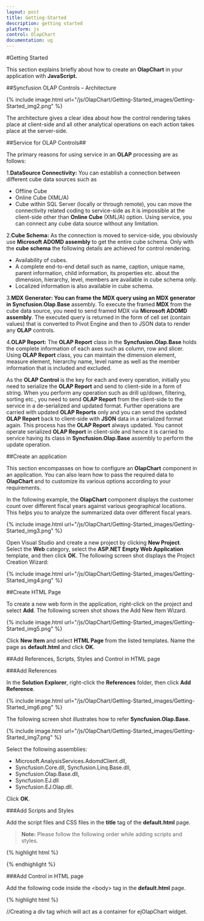 ```yaml
---
layout: post
title: Getting-Started
description: getting started
platform: js
control: OlapChart
documentation: ug
---
```


#Getting Started

This section explains briefly about how to create an **OlapChart** in your application with **JavaScript.**

##Syncfusion OLAP Controls – Architecture

{% include image.html url="/js/OlapChart/Getting-Started_images/Getting-Started_img2.png" %}

The architecture gives a clear idea about how the control rendering takes place at client-side and all other analytical operations on each action takes place at the server-side.

##Service for OLAP Controls##

The primary reasons for using service in an **OLAP** processing are as follows:

1.**DataSource Connectivity:** You can establish a connection between different cube data sources such as

   * Offline Cube
   * Online Cube (XML/A)
   * Cube within SQL Server (locally or through remote), you can move the connectivity related coding to service-side as it is impossible at the client-side other than **Online Cube** (XML/A) option. Using service, you can connect any cube data source without any limitation.

2.**Cube Schema:** As the connection is moved to service-side, you obviously use **Microsoft ADOMD assembly** to get the entire cube schema. Only with the **cube schema** the following details are achieved for control rendering.

   * Availability of cubes.
   * A complete end-to-end detail such as name, caption, unique name, parent information, child information, its properties etc. about the dimension, hierarchy, level, members are available in cube schema only. 
   * Localized information is also available in cube schema.  

3.**MDX Generator: You can frame the MDX query using an MDX generator in Syncfusion.Olap**.**Base** assembly. To execute the framed **MDX** from the cube data source, you need to send framed MDX via **Microsoft ADOMD assembly**. The executed query is returned in the form of cell set (contain values) that is converted to Pivot Engine and then to JSON data to render any **OLAP** controls.

4.**OLAP Report:** The **OLAP Report** class in the **Syncfusion.Olap.Base** holds the complete information of each axes such as column, row and slicer. Using **OLAP Report** class, you can maintain the dimension element, measure element, hierarchy name, level name as well as the member information that is included and excluded.  

As the **OLAP Control** is the key for each and every operation, initially you need to serialize the **OLAP Report** and send to client-side in a form of string.
When you perform any operation such as drill up/down, filtering, sorting etc., you need to send **OLAP Report** from the client-side to the service in a de-serialized and updated format.
Further operations are carried with updated **OLAP Reports** only and you can send the updated **OLAP Report** back to client-side with **JSON** data in a serialized format again. 
This process has the **OLAP Report** always updated. You cannot operate serialized **OLAP Report** in client-side and hence it is carried to service having its class in **Syncfusion.Olap.Base** assembly to perform the update operation.

##Create an application

This section encompasses on how to configure an **OlapChart** component in an application. You can also learn how to pass the required data to **OlapChart** and to customize its various options according to your requirements. 

In the following example, the **OlapChart** component displays the customer count over different fiscal years against various geographical locations. This helps you to analyze the summarized data over different fiscal years.

{% include image.html url="/js/OlapChart/Getting-Started_images/Getting-Started_img3.png" %}

Open Visual Studio and create a new project by clicking **New Project**. Select the **Web** category, select the **ASP.NET Empty Web Application** template, and then click **OK**. The following screen shot displays the Project Creation Wizard:

{% include image.html url="/js/OlapChart/Getting-Started_images/Getting-Started_img4.png" %}

##Create HTML Page

To create a new web form in the application, right-click on the project and select **Add**. The following screen shot shows the Add New Item Wizard.

{% include image.html url="/js/OlapChart/Getting-Started_images/Getting-Started_img5.png" %}

Click **New Item** and select **HTML Page** from the listed templates. Name the page as **default.html** and click **OK**.

##Add References, Scripts, Styles and Control in HTML page

###Add References

In the **Solution Explorer**, right-click the **References** folder, then click **Add Reference**.

{% include image.html url="/js/OlapChart/Getting-Started_images/Getting-Started_img6.png" %}

The following screen shot illustrates how to refer **Syncfusion.Olap.Base.**

{% include image.html url="/js/OlapChart/Getting-Started_images/Getting-Started_img7.png" %}

Select the following assemblies: 

   * Microsoft.AnalysisServices.AdomdClient.dll,  
   * Syncfusion.Core.dll,  Syncfusion.Linq.Base.dll, 
   * Syncfusion.Olap.Base.dll,  
   * Syncfusion.EJ.dll 
   * Syncfusion.EJ.Olap.dll.

Click **OK**.

###Add Scripts and Styles 

Add the script files and CSS files in the **title** tag of the **default.html** page.

> **Note:** Please follow the following order while adding scripts and styles.

{% highlight html %}

<link href="http://cdn.syncfusion.com/{{ site.releaseversion }}/js/web/flat-azure/ej.web.all.min.css" rel="stylesheet" />
<script src="http://cdn.syncfusion.com/js/assets/external/jquery-1.10.2.min.js" type="text/javascript"> </script>
<script src="http://cdn.syncfusion.com/js/assets/external/jquery.easing.1.3.min.js" type="text/javascript"> </script>
<script src="http://cdn.syncfusion.com/js/assets/external/jquery.globalize.min.js"> </script>
<script src="http://cdn.syncfusion.com/{{ site.releaseversion }}/js/web/ej.web.all.min.js"> </script>

{% endhighlight %}

###Add Control in HTML page

Add the following code inside the &lt;body&gt; tag in the **default.html** page.

{% highlight html %}

<div>
     //Creating a div tag which will act as a container for ejOlapChart widget.
    <div id="OlapChart" style="height: 350px; width: 100%; overflow: auto">
    </div>
    <script type="text/javascript">
          //Setting property and initializing ejOlapChart widget.
          $(function () {
                $("#OlapChart").ejOlapChart({
                    url: "../wcf/OlapChartService.svc"

                });
            });
     </script>
</div>

{% endhighlight %}

##Add WCF service for OlapChart

###Create WCF Services

1.Right-click the project, select **Add > New Folder**.  Name the folder as **WCF.**

2.Now right-click the **WCF** folder created and select **Add > New Item**.  In the **Add New** Item window, select **WCF Service** and name it as **OlapChartService.svc**

3.Click **Add**.

{% include image.html url="/js/OlapChart/Getting-Started_images/Getting-Started_img8.png" %}

###Add service methods inside Interface

Add the following code sample inside the **IOlapChartService** interface available in the **IOlapChartService.cs** file.

{% highlight c# %}

[ServiceContract]

public interface IOlapChartService
{
   [OperationContract]
   Dictionary<string, object> InitializeChart(string action, string customObject);

   [OperationContract]
   Dictionary<string, object> DrillChart(string action, string drilledSeries, string olapReport, string customObject);
}

{% endhighlight %}

###Add Namespaces

Add the following namespaces to implement the service methods.

{% highlight c# %}

using System;
using System.Collections.Generic;
using System.Linq;
using System.Runtime.Serialization;
using System.ServiceModel;
using System.Text;
using System.ServiceModel.Activation;
using Syncfusion.Olap.Manager;
using Syncfusion.Olap.Reports;
using Syncfusion.JavaScript.Olap;
using System.Web.Script.Serialization;

{% endhighlight %}

###Create Class in Service file

Create the **OlapChartService** class to implement the service methods. Inherit the class from **IOlapChartService** interface, which is created automatically when any new service is added.

{% highlight c# %}

namespace WebApplication2
{
    [AspNetCompatibilityRequirements(RequirementsMode = AspNetCompatibilityRequirementsMode.Allowed)]
    public class OlapChartService : IOlapChartService
    {

    }
}

{% endhighlight %}

###Implement Service Methods

Add the following methods to the service, which is invoked during any server-side operations performed in **OlapChart**.

Initialize the **OlapChart** helper class and **OLAP DataManager** with appropriate connection string. 

{% highlight c# %}

JavaScriptSerializer serializer = new JavaScriptSerializer();
OlapChart htmlHelper = new OlapChart();        
static string connectionString = "Data Source=http://bi.syncfusion.com/olap/msmdpump.dll; Initial Catalog=Adventure Works DW 2008 SE;";   
OlapDataManager DataManager = new OlapDataManager(connectionString);

{% endhighlight %}

Initialize the following service methods.

{% highlight c# %}

//This method provides the required information from the server side to initialize the OlapChart.
public Dictionary<string, object> InitializeChart(string action, string customObject)
{
   OlapDataManager DataManager = null;
   dynamic customData = serializer.Deserialize<dynamic>(customObject.ToString());
   DataManager = new OlapDataManager(connectionString); 
   DataManager.SetCurrentReport(CreateOlapReport());
   return htmlHelper.GetJsonData(action, DataManager);
}

//This method provides the required information from the server side while drill up/down operation is performed in OlapChart.
public Dictionary<string, object> DrillChart(string action, string drilledSeries, string olapReport, string customObject)
{
   DataManager.SetCurrentReport(Utils.DeserializeOlapReport(olapReport)); 
   dynamic customData = serializer.Deserialize<dynamic>(customObject.ToString());            
   return htmlHelper.GetJsonData(action, DataManager, drilledSeries);
}

//This method carries information about the default report rendered within OlapChart initially. 
private OlapReport CreateOlapReport()
{
   OlapReport olapReport = new OlapReport();
   olapReport.Name = "Default Report";
   olapReport.CurrentCubeName = "Adventure Works";

   DimensionElement dimensionElementColumn = new DimensionElement();
   dimensionElementColumn.Name = "Customer";
   dimensionElementColumn.AddLevel("Customer Geography", "Country");

   MeasureElements measureElementColumn = new MeasureElements();
   measureElementColumn.Elements.Add(new MeasureElement { Name = "Customer Count" });

   DimensionElement dimensionElementRow = new DimensionElement();
   dimensionElementRow.Name = "Date";
   dimensionElementRow.AddLevel("Fiscal", "Fiscal Year");

   olapReport.SeriesElements.Add(dimensionElementRow);
   olapReport.CategoricalElements.Add(dimensionElementColumn);
   olapReport.CategoricalElements.Add(measureElementColumn);

   return olapReport;
}

{% endhighlight %}

###Configuring Web.Config

* You can expose services through the properties such as binding, contract and address etc. using an **endpoint**. In your application the service name is "**WebApplication2.OlapChartService**" where "**OlapChartService**" is the service class name and “**WebApplication2**" is the namespace name where service class appears. The following are the properties that meet the appropriate endpoint.  
   1. **Contract:** This property indicates the contract of the endpoint is exposing. Here you are referring **IOlapChartService** contract and hence it is "**WebApplication2.IOlapChartService**".
   2. **Binding:** In your application, you use **webHttpBinding** to post and receive the requests and responses between the client-end and the service.
   3. **behaviorConfiguration:** This property contains the name of the behavior to be used in the endpoint. **endpointBehaviors** are illustrated as follows

{% highlight xml %}

<services>
      <service name="WebApplication2.OlapChartService">
        <endpoint address="" behaviorConfiguration="WebApplication2.OlapChartServiceAspNetAjaxBehavior"
          binding="webHttpBinding" contract="WebApplication2.IOlapChartService" />
      </service>
</services>

{% endhighlight %}

* The **endpointBehaviors** contain all the behaviors for an endpoint. You can link each endpoint to the respective behavior only using this **name** property. In the following code sample, "**WebApplication2.OlapChartServiceAspNetAjaxBehavior**" refers to the **OlapChartService** class under
the namespace **WebApplication2** in **OlapChartService.svc.cs** file that is the appropriate behavior for the endpoint. 

{% highlight xml %}

<endpointBehaviors>
        <behavior name="WebApplication2.OlapChartServiceAspNetAjaxBehavior">
          <enableWebScript />
        </behavior>
</endpointBehaviors>


{% endhighlight %}

> **Note:** In this example, “WebApplication2” indicates the name of the project and “OlapChartService” indicates the name of the WCF service created.



